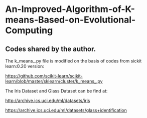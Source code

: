 # An-Improved-Algorithm-of-K-means-Based-on-Evolutional-Computing
Codes shared by the author.
---
The k_means_.py file is modified on the basis of codes from sickit learn:0.20 version:

https://github.com/scikit-learn/scikit-learn/blob/master/sklearn/cluster/k_means_.py

The Iris Dataset and Glass Dataset can be find at:

http://archive.ics.uci.edu/ml/datasets/iris

https://archive.ics.uci.edu/ml/datasets/glass+identification
